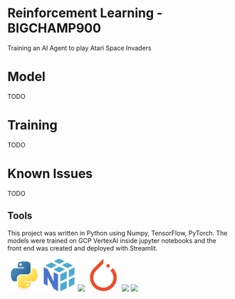 # Reinforcement Learning - BIGCHAMP900

Training an AI Agent to play Atari Space Invaders

# Model

TODO

# Training

TODO

# Known Issues

TODO

## Tools

This project was written in Python using Numpy, TensorFlow, PyTorch. The models were trained
on GCP VertexAI inside jupyter notebooks and the front end was created and deployed with Streamlit.

<p float='left'>
  <img src='https://raw.githubusercontent.com/devicons/devicon/master/icons/python/python-original.svg' width='75'>
  <img src='https://raw.githubusercontent.com/devicons/devicon/1119b9f84c0290e0f0b38982099a2bd027a48bf1/icons/numpy/numpy-original.svg' width='75'>
  <img src='https://www.vectorlogo.zone/logos/tensorflow/tensorflow-icon.svg' width='75'>
  <img src='https://raw.githubusercontent.com/devicons/devicon/1119b9f84c0290e0f0b38982099a2bd027a48bf1/icons/pytorch/pytorch-original.svg' width='75'>
  <img src='https://www.vectorlogo.zone/logos/google_cloud/google_cloud-icon.svg' width='75'>

  <img src='https://streamlit.io/images/brand/streamlit-mark-color.png' width='75'>
